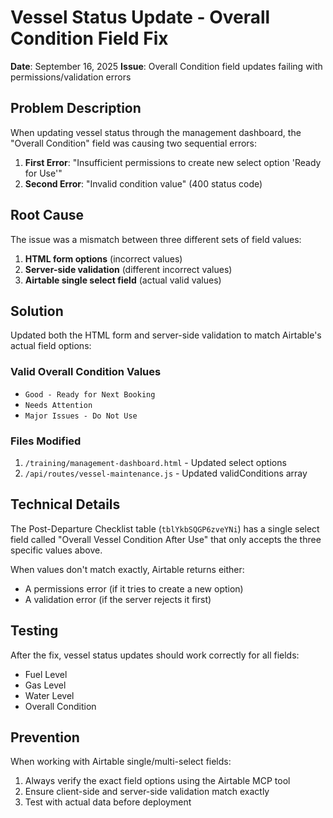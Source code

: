 # Vessel Status Update - Overall Condition Field Fix

**Date**: September 16, 2025
**Issue**: Overall Condition field updates failing with permissions/validation errors

## Problem Description

When updating vessel status through the management dashboard, the "Overall Condition" field was causing two sequential errors:

1. **First Error**: "Insufficient permissions to create new select option 'Ready for Use'"
2. **Second Error**: "Invalid condition value" (400 status code)

## Root Cause

The issue was a mismatch between three different sets of field values:

1. **HTML form options** (incorrect values)
2. **Server-side validation** (different incorrect values)  
3. **Airtable single select field** (actual valid values)

## Solution

Updated both the HTML form and server-side validation to match Airtable's actual field options:

### Valid Overall Condition Values
- `Good - Ready for Next Booking`
- `Needs Attention` 
- `Major Issues - Do Not Use`

### Files Modified
1. `/training/management-dashboard.html` - Updated select options
2. `/api/routes/vessel-maintenance.js` - Updated validConditions array

## Technical Details

The Post-Departure Checklist table (`tblYkbSQGP6zveYNi`) has a single select field called "Overall Vessel Condition After Use" that only accepts the three specific values above. 

When values don't match exactly, Airtable returns either:
- A permissions error (if it tries to create a new option)
- A validation error (if the server rejects it first)

## Testing

After the fix, vessel status updates should work correctly for all fields:
- Fuel Level
- Gas Level  
- Water Level
- Overall Condition

## Prevention

When working with Airtable single/multi-select fields:
1. Always verify the exact field options using the Airtable MCP tool
2. Ensure client-side and server-side validation match exactly
3. Test with actual data before deployment
